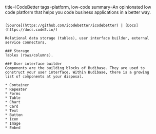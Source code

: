 title=ICodeBetter
tags=platform, low-code
summary=An opinionated low code platform that helps you code business applications in a better way.
~~~~~~

[Source](https://github.com/icodebetter/icodebetter) | [Docs](https://docs.code2.io/)

Relational data storage (tables), user interface builder, external service connectors.

### Storage
Tables (rows/columns).

### User interface builder
Components are the building blocks of Budibase. They are used to construct your user interface. Within Budibase, there is a growing list of components at your disposal.

* Container
* Repeater
* Forms
* Table
* Chart
* Card
* Text
* Button
* Icon
* Image
* Embed

